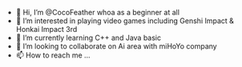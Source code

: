 - 👋 Hi, I’m @CocoFeather whoa as a beginner at all
- 👀 I’m interested in playing video games including Genshi Impact & Honkai Impact 3rd
- 🌱 I’m currently learning C++ and Java basic
- 💞️ I’m looking to collaborate on Ai area with miHoYo company
- 📫 How to reach me ...

<!---
CocoFeather/CocoFeather is a ✨ special ✨ repository because its `README.md` (this file) appears on your GitHub profile.
You can click the Preview link to take a look at your changes.
--->
